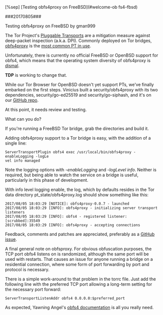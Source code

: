  [%sep] [Testing obfs4proxy on FreeBSD](#welcome-ob
fs4-fbsd)

###20170805###

<a id="welcome-obfs4-fbsd">Testing obfs4proxy on FreeBSD</a> by gman999

The Tor Project's [Pluggable Transports](https://www.torproject.org/docs/pluggable-transports.html.en) are a mitigation measure against deep-packet inspection (a.k.a. DPI). Commonly deployed on Tor bridges, [obfs4proxy](https://github.com/Yawning/obfs4/blob/master/doc/obfs4-spec.txt) is the [most common PT in use](https://torbsd.github.io/oostats/bridges-trans-count.txt).

Unfortunately, there is currently no official FreeBSD or OpenBSD support for obfs4, which means that the operating system diversity of obfs4proxy is [dismal](https://torbsd.github.io/oostats/bridges-trans-os.txt).

__TDP__ is working to change that.

While our Tor Browser for OpenBSD doesn't yet support PTs, we've finally embarked on the first steps. Vinicius built a security/obfs4proxy with its two dependencies, security/go-ed25519 and security/go-siphash, and it's on our [GitHub repo](https://github.com/torbsd/freebsd-ports/tree/egypcio/security).

At this point, it needs review and testing.

What can you do?

If you're running a FreeBSD Tor bridge, grab the directories and build it.

Adding obfs4proxy support to a Tor bridge is easy, with the addition of a single line:

```
ServerTransportPlugin obfs4 exec /usr/local/bin/obfs4proxy -enableLogging -logLe
vel info managed
```

Note the logging options with _-enableLogging_ and _-logLevel info_. Neither is required, but being able to watch the service on a bridge is useful, particularly in this phase of development.

With info level logging enable, the log, which by defaults resides in the Tor data directory pt_state/obfs4proxy.log should show something like this:

```
2017/08/05 18:03:29 [NOTICE]: obfs4proxy-0.0.7 - launched
2017/08/05 18:03:29 [INFO]: obfs4proxy - initializing server transport listeners
2017/08/05 18:03:29 [INFO]: obfs4 - registered listener: [scrubbed]:35549
2017/08/05 18:03:29 [INFO]: obfs4proxy - accepting connections
```

Feedback, comments and patches are appreciated, preferably as a [GitHub issue](https://github.com/torbsd/freebsd-ports/issues).

A final general note on obfsproxy. For obvious obfuscation purposes, the TCP port obfs4 listens on is randomized, although the same port will be used with restarts. That causes an issue for anyone running a bridge on a residential connection, where some form of port forwarding by port and protocol is necessary.

There is a simple work-around to that problem in the torrc file. Just add the following line with the preferred TCP port allowing a long-term setting for the necessary port forward:

```
ServerTransportListenAddr obfs4 0.0.0.0:$preferred_port
````

As expected, Yawning Angel's [obfs4 documentation](https://gitweb.torproject.org/pluggable-transports/obfs4.git/tree/README.md) is all you really need.
